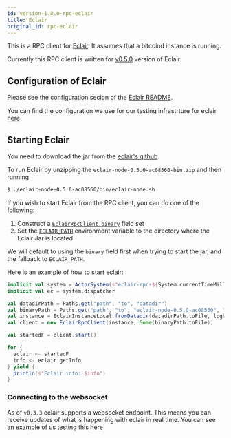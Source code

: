 ```yaml
---
id: version-1.8.0-rpc-eclair
title: Eclair
original_id: rpc-eclair
---
```


This is a RPC client for [Eclair](https://github.com/acinq/eclair). It assumes that a bitcoind instance is running.

Currently this RPC client is written for [v0.5.0](https://github.com/ACINQ/eclair/releases/tag/v0.5.0) version of Eclair.

## Configuration of Eclair

Please see the configuration secion of the
[Eclair README](https://github.com/acinq/eclair#configuring-eclair).

You can find the configuration we use for our testing infrastrture for eclair [here](https://github.com/bitcoin-s/bitcoin-s/blob/a043d3858ef33da51229ee59c478d2a6c9d5a46f/testkit/src/main/scala/org/bitcoins/testkit/eclair/rpc/EclairRpcTestUtil.scala#L98).

## Starting Eclair

You need to download the jar from the [eclair's github](https://github.com/ACINQ/eclair/releases/tag/v0.5.0).

To run Eclair by unzipping the `eclair-node-0.5.0-ac08560-bin.zip` and then running

```bash
$ ./eclair-node-0.5.0-ac08560/bin/eclair-node.sh
```

If you wish to start Eclair from the RPC client, you can do one of the following:

1. Construct a [`EclairRpcClient.binary`](https://github.com/bitcoin-s/bitcoin-s/blob/a043d3858ef33da51229ee59c478d2a6c9d5a46f/eclair-rpc/src/main/scala/org/bitcoins/eclair/rpc/client/EclairRpcClient.scala#L51) field set
2. Set the [`ECLAIR_PATH`](https://github.com/bitcoin-s/bitcoin-s/blob/a043d3858ef33da51229ee59c478d2a6c9d5a46f/eclair-rpc/src/main/scala/org/bitcoins/eclair/rpc/client/EclairRpcClient.scala#L701) environment variable to the directory where the Eclair Jar is located.

We will default to using the `binary` field first when trying to start the jar, and the fallback to `ECLAIR_PATH`.

Here is an example of how to start eclair:


```scala
implicit val system = ActorSystem(s"eclair-rpc-${System.currentTimeMillis}")
implicit val ec = system.dispatcher

val datadirPath = Paths.get("path", "to", "datadir")
val binaryPath = Paths.get("path", "to", "eclair-node-0.5.0-ac08560", "bin", "eclair-node.sh")
val instance = EclairInstanceLocal.fromDatadir(datadirPath.toFile, logbackXml = None, proxyParams = None)
val client = new EclairRpcClient(instance, Some(binaryPath.toFile))

val startedF = client.start()

for {
  eclair <- startedF
  info <- eclair.getInfo
} yield {
  println(s"Eclair info: $info")
}
```

### Connecting to the websocket

As of `v0.3.3` eclair supports a websocket endpoint. This means you can receive updates of what is happening with eclair
in real time. You can see an example of us testing this [here](https://github.com/bitcoin-s/bitcoin-s/blob/a043d3858ef33da51229ee59c478d2a6c9d5a46f/eclair-rpc-test/src/test/scala/org/bitcoins/eclair/rpc/EclairRpcClientTest.scala#L591)
